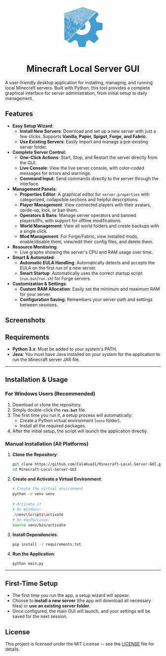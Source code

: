 <div align="center">
  <img src="assets/logo.png" alt="Logo" width="150">
  <h1>Minecraft Local Server GUI</h1>
</div>

A user-friendly desktop application for installing, managing, and running local Minecraft servers. Built with Python, this tool provides a complete graphical interface for server administration, from initial setup to daily management.

## Features

- **Easy Setup Wizard**:
  - **Install New Servers**: Download and set up a new server with just a few clicks. Supports **Vanilla, Paper, Spigot, Forge, and Fabric**.
  - **Use Existing Servers**: Easily import and manage a pre-existing server folder.
- **Complete Server Control**:
  - **One-Click Actions**: Start, Stop, and Restart the server directly from the GUI.
  - **Live Console**: View the live server console, with color-coded messages for errors and warnings.
  - **Command Input**: Send commands directly to the server through the interface.
- **Management Panels**:
  - **Properties Editor**: A graphical editor for `server.properties` with categorized, collapsible sections and helpful descriptions.
  - **Player Management**: View connected players with their avatars, op/de-op, kick, or ban them.
  - **Operators & Bans**: Manage server operators and banned players/IPs, with support for offline modifications.
  - **World Management**: View all world folders and create backups with a single click.
  - **Mod Management**: For Forge/Fabric, view installed mods, enable/disable them, view/edit their config files, and delete them.
- **Resource Monitoring**:
  - Live graphs showing the server's CPU and RAM usage over time.
- **Smart & Automated**:
  - **Automatic EULA Handling**: Automatically detects and accepts the EULA on the first run of a new server.
  - **Smart Startup**: Automatically uses the correct startup script (`run.bat`/`run.sh`) for Forge servers.
- **Customization & Settings**:
  - **Custom RAM Allocation**: Easily set the minimum and maximum RAM for your server.
  - **Configuration Saving**: Remembers your server path and settings between sessions.

## Screenshots



## Requirements

- **Python 3.x**: Must be added to your system's PATH.
- **Java**: You must have Java installed on your system for the application to run the Minecraft server JAR file.

---

## Installation & Usage

### For Windows Users (Recommended)

1.  Download or clone the repository.
2.  Simply double-click the **`run.bat`** file.
3.  The first time you run it, a setup process will automatically:
    - Create a Python virtual environment (`venv` folder).
    - Install all the required packages.
4.  After the initial setup, the script will launch the application directly.

### Manual Installation (All Platforms)

1.  **Clone the Repository**:
    ```sh
    git clone https://github.com/CalaKuad1/Minecraft-Local-Server-GUI.git
    cd Minecraft-Local-Server-GUI
    ```
2.  **Create and Activate a Virtual Environment**:
    ```sh
    # Create the virtual environment
    python -m venv venv

    # Activate it
    # On Windows:
    .\venv\Scripts\activate
    # On macOS/Linux:
    source venv/bin/activate
    ```
3.  **Install Dependencies**:
    ```sh
    pip install -r requirements.txt
    ```
4.  **Run the Application**:
    ```sh
    python main.py
    ```

---

## First-Time Setup

- The first time you run the app, a setup wizard will appear.
- Choose to **install a new server** (the app will download all necessary files) or **use an existing server folder**.
- Once configured, the main GUI will launch, and your settings will be saved for the next session.

## License

This project is licensed under the MIT License -- see the [LICENSE](LICENSE) file for details. 
